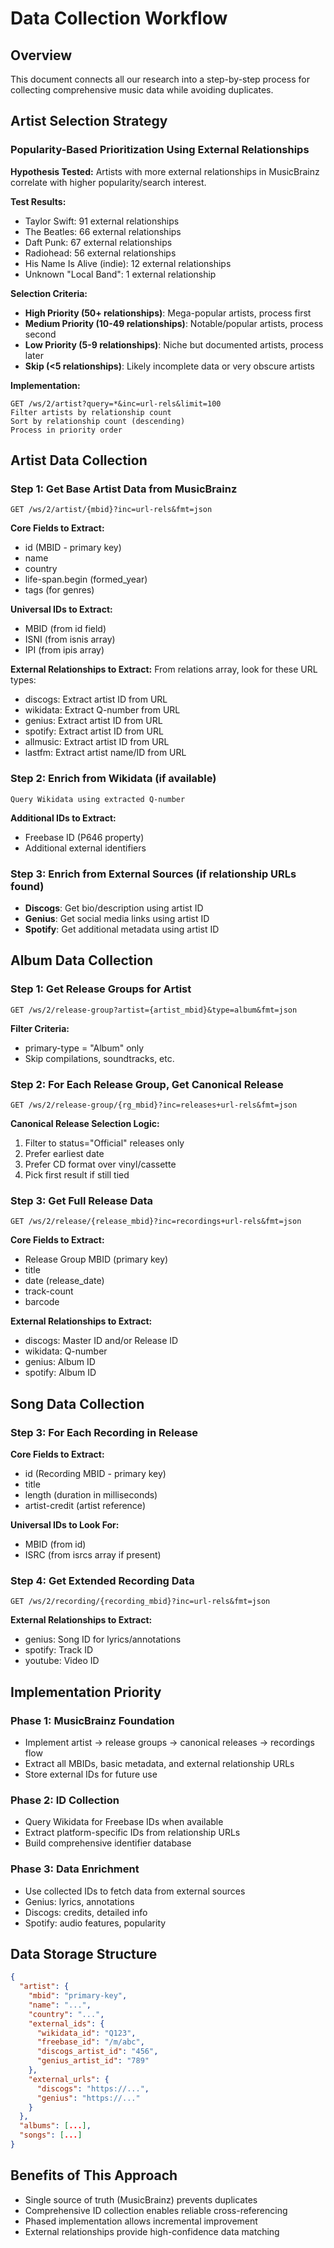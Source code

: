 # Data Collection Workflow

## Overview
This document connects all our research into a step-by-step process for collecting comprehensive music data while avoiding duplicates.

## Artist Selection Strategy

### Popularity-Based Prioritization Using External Relationships

**Hypothesis Tested:** Artists with more external relationships in MusicBrainz correlate with higher popularity/search interest.

**Test Results:**
- Taylor Swift: 91 external relationships
- The Beatles: 66 external relationships  
- Daft Punk: 67 external relationships
- Radiohead: 56 external relationships
- His Name Is Alive (indie): 12 external relationships
- Unknown "Local Band": 1 external relationship

**Selection Criteria:**
- **High Priority (50+ relationships)**: Mega-popular artists, process first
- **Medium Priority (10-49 relationships)**: Notable/popular artists, process second  
- **Low Priority (5-9 relationships)**: Niche but documented artists, process later
- **Skip (<5 relationships)**: Likely incomplete data or very obscure artists

**Implementation:**
```
GET /ws/2/artist?query=*&inc=url-rels&limit=100
Filter artists by relationship count
Sort by relationship count (descending)
Process in priority order
```

## Artist Data Collection

### Step 1: Get Base Artist Data from MusicBrainz
```
GET /ws/2/artist/{mbid}?inc=url-rels&fmt=json
```

**Core Fields to Extract:**
- id (MBID - primary key)
- name
- country
- life-span.begin (formed_year)
- tags (for genres)

**Universal IDs to Extract:**
- MBID (from id field)
- ISNI (from isnis array)
- IPI (from ipis array)

**External Relationships to Extract:**
From relations array, look for these URL types:
- discogs: Extract artist ID from URL
- wikidata: Extract Q-number from URL
- genius: Extract artist ID from URL
- spotify: Extract artist ID from URL
- allmusic: Extract artist ID from URL
- lastfm: Extract artist name/ID from URL

### Step 2: Enrich from Wikidata (if available)
```
Query Wikidata using extracted Q-number
```
**Additional IDs to Extract:**
- Freebase ID (P646 property)
- Additional external identifiers

### Step 3: Enrich from External Sources (if relationship URLs found)
- **Discogs**: Get bio/description using artist ID
- **Genius**: Get social media links using artist ID
- **Spotify**: Get additional metadata using artist ID

## Album Data Collection

### Step 1: Get Release Groups for Artist
```
GET /ws/2/release-group?artist={artist_mbid}&type=album&fmt=json
```

**Filter Criteria:**
- primary-type = "Album" only
- Skip compilations, soundtracks, etc.

### Step 2: For Each Release Group, Get Canonical Release
```
GET /ws/2/release-group/{rg_mbid}?inc=releases+url-rels&fmt=json
```

**Canonical Release Selection Logic:**
1. Filter to status="Official" releases only
2. Prefer earliest date
3. Prefer CD format over vinyl/cassette
4. Pick first result if still tied

### Step 3: Get Full Release Data
```
GET /ws/2/release/{release_mbid}?inc=recordings+url-rels&fmt=json
```

**Core Fields to Extract:**
- Release Group MBID (primary key)
- title
- date (release_date)
- track-count
- barcode

**External Relationships to Extract:**
- discogs: Master ID and/or Release ID
- wikidata: Q-number
- genius: Album ID
- spotify: Album ID

## Song Data Collection

### Step 3: For Each Recording in Release
**Core Fields to Extract:**
- id (Recording MBID - primary key)
- title
- length (duration in milliseconds)
- artist-credit (artist reference)

**Universal IDs to Look For:**
- MBID (from id)
- ISRC (from isrcs array if present)

### Step 4: Get Extended Recording Data
```
GET /ws/2/recording/{recording_mbid}?inc=url-rels&fmt=json
```

**External Relationships to Extract:**
- genius: Song ID for lyrics/annotations
- spotify: Track ID
- youtube: Video ID

## Implementation Priority

### Phase 1: MusicBrainz Foundation
- Implement artist → release groups → canonical releases → recordings flow
- Extract all MBIDs, basic metadata, and external relationship URLs
- Store external IDs for future use

### Phase 2: ID Collection
- Query Wikidata for Freebase IDs when available
- Extract platform-specific IDs from relationship URLs
- Build comprehensive identifier database

### Phase 3: Data Enrichment
- Use collected IDs to fetch data from external sources
- Genius: lyrics, annotations
- Discogs: credits, detailed info
- Spotify: audio features, popularity

## Data Storage Structure

```json
{
  "artist": {
    "mbid": "primary-key",
    "name": "...",
    "country": "...",
    "external_ids": {
      "wikidata_id": "Q123",
      "freebase_id": "/m/abc",
      "discogs_artist_id": "456",
      "genius_artist_id": "789"
    },
    "external_urls": {
      "discogs": "https://...",
      "genius": "https://..."
    }
  },
  "albums": [...],
  "songs": [...]
}
```

## Benefits of This Approach
- Single source of truth (MusicBrainz) prevents duplicates
- Comprehensive ID collection enables reliable cross-referencing
- Phased implementation allows incremental improvement
- External relationships provide high-confidence data matching